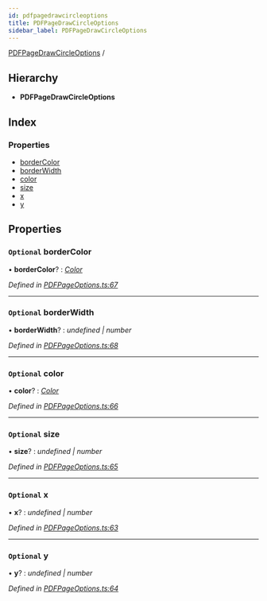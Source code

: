 ```yaml
---
id: pdfpagedrawcircleoptions
title: PDFPageDrawCircleOptions
sidebar_label: PDFPageDrawCircleOptions
---
```


[PDFPageDrawCircleOptions](pdfpagedrawcircleoptions.md) /

## Hierarchy

* **PDFPageDrawCircleOptions**

## Index

### Properties

* [borderColor](pdfpagedrawcircleoptions.md#optional-bordercolor)
* [borderWidth](pdfpagedrawcircleoptions.md#optional-borderwidth)
* [color](pdfpagedrawcircleoptions.md#optional-color)
* [size](pdfpagedrawcircleoptions.md#optional-size)
* [x](pdfpagedrawcircleoptions.md#optional-x)
* [y](pdfpagedrawcircleoptions.md#optional-y)

## Properties

### `Optional` borderColor

• **borderColor**? : *[Color](../index.md#color)*

*Defined in [PDFPageOptions.ts:67](https://github.com/Hopding/pdf-lib/blob/4a46ddb/src/api/PDFPageOptions.ts#L67)*

___

### `Optional` borderWidth

• **borderWidth**? : *undefined | number*

*Defined in [PDFPageOptions.ts:68](https://github.com/Hopding/pdf-lib/blob/4a46ddb/src/api/PDFPageOptions.ts#L68)*

___

### `Optional` color

• **color**? : *[Color](../index.md#color)*

*Defined in [PDFPageOptions.ts:66](https://github.com/Hopding/pdf-lib/blob/4a46ddb/src/api/PDFPageOptions.ts#L66)*

___

### `Optional` size

• **size**? : *undefined | number*

*Defined in [PDFPageOptions.ts:65](https://github.com/Hopding/pdf-lib/blob/4a46ddb/src/api/PDFPageOptions.ts#L65)*

___

### `Optional` x

• **x**? : *undefined | number*

*Defined in [PDFPageOptions.ts:63](https://github.com/Hopding/pdf-lib/blob/4a46ddb/src/api/PDFPageOptions.ts#L63)*

___

### `Optional` y

• **y**? : *undefined | number*

*Defined in [PDFPageOptions.ts:64](https://github.com/Hopding/pdf-lib/blob/4a46ddb/src/api/PDFPageOptions.ts#L64)*